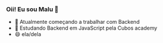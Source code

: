 ### Oii! Eu sou Malu 👋

- 🔭 Atualmente começando a trabalhar com Backend
- 🌱 Estudando Backend em JavaScript pela Cubos academy
- 😄 ela/dela

